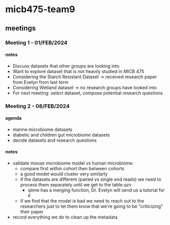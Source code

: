 # micb475-team9

## meetings

### Meeting 1 - 01/FEB/2024
#### notes
- Discuss datasets that other groups are looking into
- Want to explore dataset that is not heavily studied in MICB 475
- Considering the Starch Resistant Dataset → received research paper from Evelyn from last term
- Considering Wetland dataset → no research groups have looked into
- For next meeting: select dataset, compose potential research questions

### Meeting 2 - 08/FEB/2024
#### agenda
- marine microbiome datasets
- diabetic and children gut microbiome datasets
- decide datasets and research questions

#### notes
- validate mouse microbiome model vs human microbiome:
	- compare first within cohort then between cohorts
	- a good model would cluster very similarly
	- if the datasets are different (paired vs single end reads) we need to process them separately until we get to the table.qzv
		- qiime has a merging function, Dr. Evelyn will send us a tutorial for it
	- if we find that the model is bad we need to reach out to the researchers just to let them know that we're going to be "criticizing" their paper
- record everything we do to clean up the metadata
